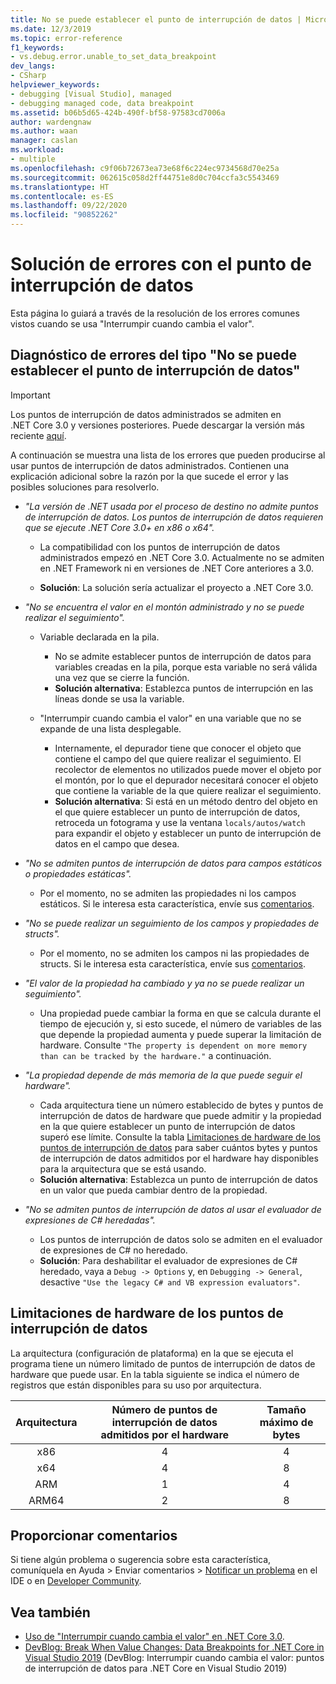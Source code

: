 ```yaml
---
title: No se puede establecer el punto de interrupción de datos | Microsoft Docs
ms.date: 12/3/2019
ms.topic: error-reference
f1_keywords:
- vs.debug.error.unable_to_set_data_breakpoint
dev_langs:
- CSharp
helpviewer_keywords:
- debugging [Visual Studio], managed
- debugging managed code, data breakpoint
ms.assetid: b06b5d65-424b-490f-bf58-97583cd7006a
author: wardengnaw
ms.author: waan
manager: caslan
ms.workload:
- multiple
ms.openlocfilehash: c9f06b72673ea73e68f6c224ec9734568d70e25a
ms.sourcegitcommit: 062615c058d2ff44751e8d0c704ccfa3c5543469
ms.translationtype: HT
ms.contentlocale: es-ES
ms.lasthandoff: 09/22/2020
ms.locfileid: "90852262"
---
```

# <a name="troubleshooting-data-breakpoint-errors"></a>Solución de errores con el punto de interrupción de datos
Esta página lo guiará a través de la resolución de los errores comunes vistos cuando se usa "Interrumpir cuando cambia el valor".

## <a name="diagnosing-unable-to-set-data-breakpoint-errors"></a>Diagnóstico de errores del tipo "No se puede establecer el punto de interrupción de datos"
> [!IMPORTANT]
> Los puntos de interrupción de datos administrados se admiten en .NET Core 3.0 y versiones posteriores. Puede descargar la versión más reciente [aquí](https://dotnet.microsoft.com/download).

A continuación se muestra una lista de los errores que pueden producirse al usar puntos de interrupción de datos administrados. Contienen una explicación adicional sobre la razón por la que sucede el error y las posibles soluciones para resolverlo.

- *"La versión de .NET usada por el proceso de destino no admite puntos de interrupción de datos. Los puntos de interrupción de datos requieren que se ejecute .NET Core 3.0+ en x86 o x64".*

  - La compatibilidad con los puntos de interrupción de datos administrados empezó en .NET Core 3.0. Actualmente no se admiten en .NET Framework ni en versiones de .NET Core anteriores a 3.0. 
    
  - **Solución**: La solución sería actualizar el proyecto a .NET Core 3.0.

- *"No se encuentra el valor en el montón administrado y no se puede realizar el seguimiento".*
  - Variable declarada en la pila.
    - No se admite establecer puntos de interrupción de datos para variables creadas en la pila, porque esta variable no será válida una vez que se cierre la función.
    - **Solución alternativa**: Establezca puntos de interrupción en las líneas donde se usa la variable.

  - "Interrumpir cuando cambia el valor" en una variable que no se expande de una lista desplegable.
    - Internamente, el depurador tiene que conocer el objeto que contiene el campo del que quiere realizar el seguimiento. El recolector de elementos no utilizados puede mover el objeto por el montón, por lo que el depurador necesitará conocer el objeto que contiene la variable de la que quiere realizar el seguimiento. 
    - **Solución alternativa**: Si está en un método dentro del objeto en el que quiere establecer un punto de interrupción de datos, retroceda un fotograma y use la ventana `locals/autos/watch` para expandir el objeto y establecer un punto de interrupción de datos en el campo que desea.

- *"No se admiten puntos de interrupción de datos para campos estáticos o propiedades estáticas".*
    
  - Por el momento, no se admiten las propiedades ni los campos estáticos. Si le interesa esta característica, envíe sus [comentarios](#provide-feedback).

- *"No se puede realizar un seguimiento de los campos y propiedades de structs".*

  - Por el momento, no se admiten los campos ni las propiedades de structs. Si le interesa esta característica, envíe sus [comentarios](#provide-feedback).

- *"El valor de la propiedad ha cambiado y ya no se puede realizar un seguimiento".*

  - Una propiedad puede cambiar la forma en que se calcula durante el tiempo de ejecución y, si esto sucede, el número de variables de las que depende la propiedad aumenta y puede superar la limitación de hardware. Consulte `"The property is dependent on more memory than can be tracked by the hardware."` a continuación.

- *"La propiedad depende de más memoria de la que puede seguir el hardware".*
    
  - Cada arquitectura tiene un número establecido de bytes y puntos de interrupción de datos de hardware que puede admitir y la propiedad en la que quiere establecer un punto de interrupción de datos superó ese límite. Consulte la tabla [Limitaciones de hardware de los puntos de interrupción de datos](#data-breakpoint-hardware-limitations) para saber cuántos bytes y puntos de interrupción de datos admitidos por el hardware hay disponibles para la arquitectura que se está usando. 
  - **Solución alternativa**: Establezca un punto de interrupción de datos en un valor que pueda cambiar dentro de la propiedad.

- *"No se admiten puntos de interrupción de datos al usar el evaluador de expresiones de C# heredadas".*

  - Los puntos de interrupción de datos solo se admiten en el evaluador de expresiones de C# no heredado. 
  - **Solución**: Para deshabilitar el evaluador de expresiones de C# heredado, vaya a `Debug -> Options` y, en `Debugging -> General`, desactive `"Use the legacy C# and VB expression evaluators"`.

## <a name="data-breakpoint-hardware-limitations"></a>Limitaciones de hardware de los puntos de interrupción de datos

La arquitectura (configuración de plataforma) en la que se ejecuta el programa tiene un número limitado de puntos de interrupción de datos de hardware que puede usar. En la tabla siguiente se indica el número de registros que están disponibles para su uso por arquitectura.

| Arquitectura | Número de puntos de interrupción de datos admitidos por el hardware | Tamaño máximo de bytes|
| :-------------: |:-------------:| :-------------:|
| x86 | 4 | 4 |
| x64 | 4 | 8 |
| ARM | 1 | 4 |
| ARM64 | 2 | 8 |

## <a name="provide-feedback"></a>Proporcionar comentarios

Si tiene algún problema o sugerencia sobre esta característica, comuníquela en Ayuda > Enviar comentarios > [Notificar un problema](../ide/how-to-report-a-problem-with-visual-studio.md) en el IDE o en [Developer Community](https://developercommunity.visualstudio.com/).

## <a name="see-also"></a>Vea también

- [Uso de "Interrumpir cuando cambia el valor" en .NET Core 3.0](using-breakpoints.md#BKMK_set_a_data_breakpoint_native_cplusplus).
- [DevBlog: Break When Value Changes: Data Breakpoints for .NET Core in Visual Studio 2019](https://devblogs.microsoft.com/visualstudio/break-when-value-changes-data-breakpoints-for-net-core-in-visual-studio-2019/) (DevBlog: Interrumpir cuando cambia el valor: puntos de interrupción de datos para .NET Core en Visual Studio 2019)

